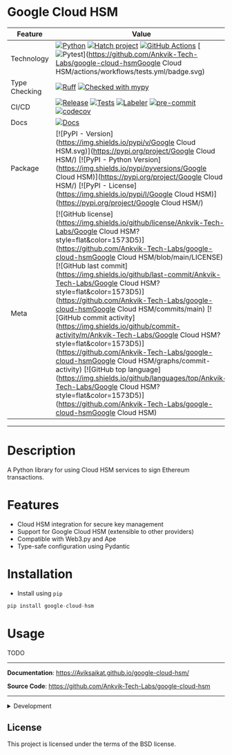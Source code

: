 # Google Cloud HSM


<div align="center">

| Feature       | Value                                                                                                                                                                                                                                                                                                                                                                                                                                                                                                                                                                                                                                                                                                                                                                                                                                                                                                                                                                                                        |
| ------------- |--------------------------------------------------------------------------------------------------------------------------------------------------------------------------------------------------------------------------------------------------------------------------------------------------------------------------------------------------------------------------------------------------------------------------------------------------------------------------------------------------------------------------------------------------------------------------------------------------------------------------------------------------------------------------------------------------------------------------------------------------------------------------------------------------------------------------------------------------------------------------------------------------------------------------------------------------------------------------------------------------------------|
| Technology    | [![Python](https://img.shields.io/badge/Python-3776AB.svg?style=flat&logo=Python&logoColor=white)](https://www.python.org/) [![Hatch project](https://img.shields.io/badge/%F0%9F%A5%9A-Hatch-4051b5.svg)](https://github.com/pypa/hatch) [![GitHub Actions](https://img.shields.io/badge/GitHub%20Actions-2088FF.svg?style=flat&logo=GitHub-Actions&logoColor=white)](https://github.com/features/actions) [![Pytest](https://img.shields.io/badge/Pytest-0A9EDC.svg?style=flat&logo=Pytest&logoColor=white)](https://github.com/Ankvik-Tech-Labs/google-cloud-hsmGoogle Cloud HSM/actions/workflows/tests.yml/badge.svg)                                                                                                                                                                                                                                                                                                                                                                                   |
| Type Checking | [![Ruff](https://img.shields.io/endpoint?url=https://raw.githubusercontent.com/astral-sh/ruff/main/assets/badge/v2.json)](https://github.com/astral-sh/ruff) [![Checked with mypy](http://www.mypy-lang.org/static/mypy_badge.svg)](http://mypy-lang.org/)                                                                                                                                                                                                                                                                                                                                                                                                                                                                                                                                                                                                                                                                                                                                                   |
| CI/CD         | [![Release](https://github.com/Ankvik-Tech-Labs/google-cloud-hsm/actions/workflows/release.yml/badge.svg)](https://github.com/Ankvik-Tech-Labs/google-cloud-hsm/actions/workflows/build.yml) [![Tests](https://github.com/Ankvik-Tech-Labs/google-cloud-hsm/actions/workflows/tests.yml/badge.svg)](https://github.com/Ankvik-Tech-Labs/google-cloud-hsm/actions/workflows/tests.yml) [![Labeler](https://github.com/Ankvik-Tech-Labs/google-cloud-hsm/actions/workflows/labeler.yml/badge.svg)](https://github.com/Ankvik-Tech-Labs/google-cloud-hsm/actions/workflows/labeler.yml) [![pre-commit](https://img.shields.io/badge/pre--commit-enabled-brightgreen?logo=pre-commit&logoColor=white)](https://github.com/pre-commit/pre-commit) [![codecov](https://codecov.io/gh/Ankvik-Tech-Labs//graph/badge.svg?token=ISTIW37DO6)](https://codecov.io/gh/Ankvik-Tech-Labs/) |
| Docs          | [![Docs](https://github.com/Ankvik-Tech-Labs/google-cloud-hsm/actions/workflows/documentation.yml/badge.svg)](https://github.com/Ankvik-Tech-Labs/google-cloud-hsm/actions/workflows/build.yml)                                                                                                                                                                                                                                                                                                                                                                                                                                                                                                                                                                                                                                                                                                                                                                              |
| Package       | [![PyPI - Version](https://img.shields.io/pypi/v/Google Cloud HSM.svg)](https://pypi.org/project/Google Cloud HSM/) [![PyPI - Python Version](https://img.shields.io/pypi/pyversions/Google Cloud HSM)](https://pypi.org/project/Google Cloud HSM/) [![PyPI - License](https://img.shields.io/pypi/l/Google Cloud HSM)](https://pypi.org/project/Google Cloud HSM/)                                                                                                                                                                                                                                                                                                                                                                                                                                                                                                                                                                                                                                          |
| Meta          | [![GitHub license](https://img.shields.io/github/license/Ankvik-Tech-Labs/Google Cloud HSM?style=flat&color=1573D5)](https://github.com/Ankvik-Tech-Labs/google-cloud-hsmGoogle Cloud HSM/blob/main/LICENSE) [![GitHub last commit](https://img.shields.io/github/last-commit/Ankvik-Tech-Labs/Google Cloud HSM?style=flat&color=1573D5)](https://github.com/Ankvik-Tech-Labs/google-cloud-hsmGoogle Cloud HSM/commits/main) [![GitHub commit activity](https://img.shields.io/github/commit-activity/m/Ankvik-Tech-Labs/Google Cloud HSM?style=flat&color=1573D5)](https://github.com/Ankvik-Tech-Labs/google-cloud-hsmGoogle Cloud HSM/graphs/commit-activity) [![GitHub top language](https://img.shields.io/github/languages/top/Ankvik-Tech-Labs/Google Cloud HSM?style=flat&color=1573D5)](https://github.com/Ankvik-Tech-Labs/google-cloud-hsmGoogle Cloud HSM)                                                                                                                                       |

</div>

---

# Description

A Python library for using Cloud HSM services to sign Ethereum transactions.

# Features

- Cloud HSM integration for secure key management
- Support for Google Cloud HSM (extensible to other providers)
- Compatible with Web3.py and Ape
- Type-safe configuration using Pydantic


# Installation

- Install using `pip`
```py
pip install google-cloud-hsm
```

# Usage

TODO


---

**Documentation**: <a href="https://Aviksaikat.github.io/google-cloud-hsm/" target="_blank">https://Aviksaikat.github.io/google-cloud-hsm/</a>

**Source Code**: <a href="https://github.com/Ankvik-Tech-Labs/google-cloud-hsm" target="_blank">https://github.com/Ankvik-Tech-Labs/google-cloud-hsm</a>

---

<details close>
<summary>Development</summary>
<br>


## Development

### Setup environment

We use [Hatch](https://hatch.pypa.io/latest/install/) to manage the development environment and production build. Ensure it's installed on your system.

### Run unit tests

You can run all the tests with:

```bash
hatch run test
```

### Format the code

Execute the following command to apply linting and check typing:

```bash
hatch run lint
```

### Publish a new version

You can bump the version, create a commit and associated tag with one command:

```bash
hatch version patch
```

```bash
hatch version minor
```

```bash
hatch version major
```

Your default Git text editor will open so you can add information about the release.

When you push the tag on GitHub, the workflow will automatically publish it on PyPi and a GitHub release will be created as draft.

## Serve the documentation

You can serve the Mkdocs documentation with:

```bash
hatch run docs-serve
```

It'll automatically watch for changes in your code.


</details>


## License

This project is licensed under the terms of the BSD license.
